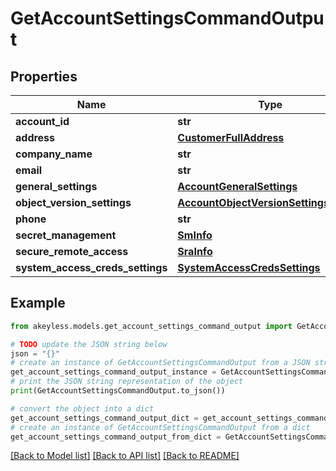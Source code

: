 # GetAccountSettingsCommandOutput


## Properties

Name | Type | Description | Notes
------------ | ------------- | ------------- | -------------
**account_id** | **str** |  | [optional] 
**address** | [**CustomerFullAddress**](CustomerFullAddress.md) |  | [optional] 
**company_name** | **str** |  | [optional] 
**email** | **str** |  | [optional] 
**general_settings** | [**AccountGeneralSettings**](AccountGeneralSettings.md) |  | [optional] 
**object_version_settings** | [**AccountObjectVersionSettingsOutput**](AccountObjectVersionSettingsOutput.md) |  | [optional] 
**phone** | **str** |  | [optional] 
**secret_management** | [**SmInfo**](SmInfo.md) |  | [optional] 
**secure_remote_access** | [**SraInfo**](SraInfo.md) |  | [optional] 
**system_access_creds_settings** | [**SystemAccessCredsSettings**](SystemAccessCredsSettings.md) |  | [optional] 

## Example

```python
from akeyless.models.get_account_settings_command_output import GetAccountSettingsCommandOutput

# TODO update the JSON string below
json = "{}"
# create an instance of GetAccountSettingsCommandOutput from a JSON string
get_account_settings_command_output_instance = GetAccountSettingsCommandOutput.from_json(json)
# print the JSON string representation of the object
print(GetAccountSettingsCommandOutput.to_json())

# convert the object into a dict
get_account_settings_command_output_dict = get_account_settings_command_output_instance.to_dict()
# create an instance of GetAccountSettingsCommandOutput from a dict
get_account_settings_command_output_from_dict = GetAccountSettingsCommandOutput.from_dict(get_account_settings_command_output_dict)
```
[[Back to Model list]](../README.md#documentation-for-models) [[Back to API list]](../README.md#documentation-for-api-endpoints) [[Back to README]](../README.md)


